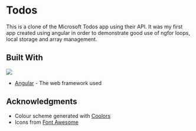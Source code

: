 # Todos

This is a clone of the Microsoft Todos app using their API. It was my first app created using angular in order to demonstrate good use of ngfor loops, local storage and array management.

## Built With

![](https://angular.io/assets/images/favicons/favicon-96x96.png)
* [Angular](https://angular.io/) - The web framework used 

## Acknowledgments

* Colour scheme generated with [Coolors](https://coolors.co/)
* Icons from [Font Awesome](https://fontawesome.com/)
